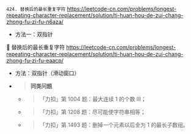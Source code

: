 
`424. 替换后的最长重复字符` https://leetcode-cn.com/problems/longest-repeating-character-replacement/solution/ti-huan-hou-de-zui-chang-zhong-fu-zi-fu-n6aza/
- 方法一：双指针

🎦 替换后的最长重复字符 https://leetcode-cn.com/problems/longest-repeating-character-replacement/solution/ti-huan-hou-de-zui-chang-zhong-fu-zi-fu-eaacp/
- 方法：双指针（滑动窗口）
- > **同类问题**
  * > 「力扣」第 1004 题：最大连续 1 的个数 III；
  * > 「力扣」第 1208 题：尽可能使字符串相等；
  * > 「力扣」第 1493 题：删掉一个元素以后全为 1 的最长子数组。
